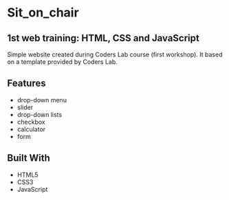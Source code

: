 # Sit_on_chair #
## 1st web training: HTML, CSS and JavaScript ##

Simple website created during Coders Lab course (first workshop). It based on a template provided by Coders Lab. 

## Features ##

* drop-down menu
* slider
* drop-down lists
* checkbox
* calculator
* form

## Built With ##

* HTML5
* CSS3
* JavaScript
